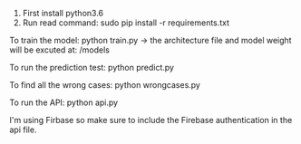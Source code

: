 1. First install python3.6
2. Run read command: sudo pip install -r requirements.txt

To train the model: 
python train.py
-> the architecture file and model weight will be excuted at: /models

To run the prediction test: 
python predict.py

To find all the wrong cases:
python wrongcases.py

To run the API:
python api.py

I'm using Firbase so make sure to include the Firebase authentication in the api file. 

